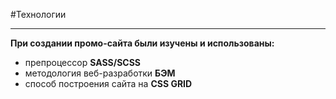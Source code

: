 #Технологии

---

**При создании промо-сайта были изучены и использованы:**
* препроцессор **SASS/SCSS**
* методология веб-разработки **БЭМ**
* способ построения сайта на **CSS GRID**
